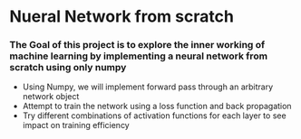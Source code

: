 # Nueral Network from scratch

### The Goal of this project is to explore the inner working of machine learning by implementing a neural network from scratch using only numpy
- Using Numpy, we will implement forward pass through an arbitrary network object
- Attempt to train the network using a loss function and back propagation
- Try different combinations of activation functions for each layer to see impact on training efficiency

